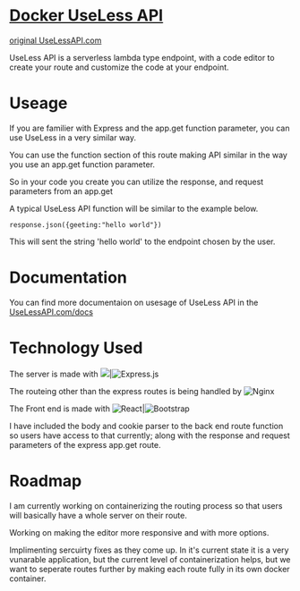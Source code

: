 # [Docker UseLess API](http://144.126.222.91:3000/ "UseLess API")
[original UseLessAPI.com](https://uselessapi.com "UseLess API")

UseLess API is a serverless lambda type endpoint, with a code editor to create your route and customize the code at your endpoint.

# Useage

If you are familier with Express and the app.get function parameter, you can use UseLess in a very similar way.

You can use the function section of this route making API similar in the way you use an app.get function parameter.

So in your code you create you can utilize the response, and request parameters from an app.get 

A typical UseLess API function will be similar to the example below.

`response.json({geeting:"hello world"})`

This will sent the string 'hello world' to the endpoint chosen by the user.
# Documentation 
You can find more documentaion on usesage of UseLess API in the [UseLessAPI.com/docs](https://uselessapi.com/docs "UseLess API docs")

# Technology Used

The server is made with <img src="https://img.shields.io/badge/node.js%20-%2343853D.svg?style=plastic&logo=node.js&logoColor=white"/>|<img alt="Express.js" src="https://img.shields.io/badge/express.js%20-%23404d59.svg?&?style=plastic"/>

The routeing other than the express routes is being handled by <img alt="Nginx" src="https://img.shields.io/badge/nginx%20-%23009639.svg?style=plastic&logo=nginx&logoColor=white"/>

The Front end is made with <img alt="React" src="https://img.shields.io/badge/react%20-%2320232a.svg?style=plasticfor-the-badge&logo=react&logoColor=%2361DAFB"/>|<img alt="Bootstrap" src="https://img.shields.io/badge/bootstrap%20-%23563D7C.svg?style=plastic&logo=bootstrap&logoColor=white"/>


I have included the body and cookie parser to the back end route function so users have access to that currently; along with the response and request parameters of the express app.get route.

# Roadmap
I am currently working on containerizing the routing process so that users will basically have a whole server on their route.

Working on making the editor more responsive and with more options.

Implimenting sercuirty fixes as they come up. In it's current state it is a very vunarable application, but the current level of containerization helps, but we want to seperate routes further by making each route fully in its own docker container.
